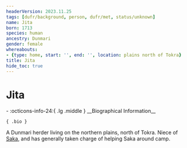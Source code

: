 ```yaml
---
headerVersion: 2023.11.25
tags: [dufr/background, person, dufr/met, status/unknown]
name: Jita
born: 1713
species: human
ancestry: Dunmari
gender: female
whereabouts:
- {type: home, start: '', end: '', location: plains north of Tokra}
title: Jita
hide_toc: true
---
```

# Jita
<div class="grid cards ext-narrow-margin ext-one-column" markdown>
- :octicons-info-24:{ .lg .middle } __Biographical Information__

    { .bio }

</div>


A Dunmari herder living on the northern plains, north of Tokra. Niece of [Saka](<./saka.md>), and has generally taken charge of helping Saka around camp. 